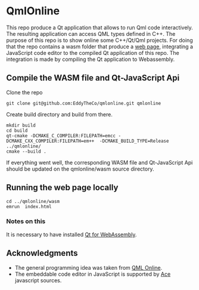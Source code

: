 # QmlOnline 

This repo produce a Qt application that allows to run Qml code interactively.
The resulting application can access QML types defined in C++.
The purpose of this repo is to show online some  C++/Qt/Qml projects.
For doing that the repo contains a wasm folder that produce a [web page](https://eddytheco.github.io/initQTwasm/?after_body_url=https://raw.githubusercontent.com/EddyTheCo/qmlonline/develop/wasm/afterbody.html&init_scripts=https://raw.githubusercontent.com/EddyTheCo/qmlonline/develop/wasm/AfterInitFunctions.js&github_repo=https://github.com/EddyTheCo/qmlonline), integrating a JavaScript code editor  to the compiled Qt application of this repo. The integration is made by compiling the Qt application to Webassembly. 


## Compile the WASM file and Qt-JavaScript Api

Clone the repo
```
git clone git@github.com:EddyTheCo/qmlonline.git qmlonline
```
Create build directory and build from there.
```
mkdir build 
cd build
qt-cmake -DCMAKE_C_COMPILER:FILEPATH=emcc -DCMAKE_CXX_COMPILER:FILEPATH=em++  -DCMAKE_BUILD_TYPE=Release ../qmlonline/
cmake --build .
```

If everything went well, the corresponding WASM file and Qt-JavaScript Api should be updated on the qmlonline/wasm source directory. 

## Running the web page locally

```
cd ../qmlonline/wasm
emrun  index.html
```

### Notes on this

It is necessary to have installed [Qt for WebAssembly](https://doc.qt.io/qt-6/wasm.html). 

## Acknowledgments

- The general programming idea  was taken from [QML Online](https://qmlonline.kde.org/).
- The embeddable code editor in JavaScript is supported by [Ace](https://ace.c9.io/) javascript sources.

